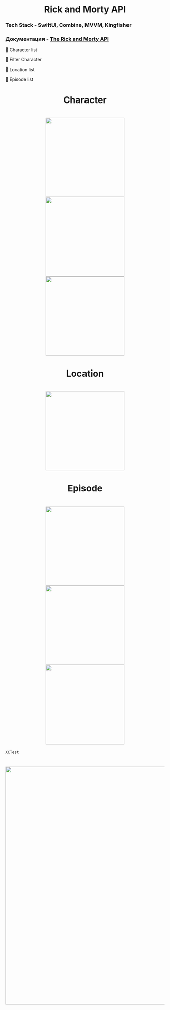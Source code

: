 
<h1 align="center">
    Rick and Morty API 
</h1>

### Tech Stack - SwiftUI, Combine, MVVM, Kingfisher
### Документация - [The Rick and Morty API](https://rickandmortyapi.com/)

:small_blue_diamond: Character list

:radio_button: Filter Character

:small_blue_diamond: Location list

:small_blue_diamond: Episode list

<h1 align="center">    
    Character
<h1 align="center">
    <img src="https://github.com/ArturKondratev/Rick-Morty-API-SwiftUI-Combine/blob/main/Screen/c1.png" width="250"> <img src="https://github.com/ArturKondratev/Rick-Morty-API-SwiftUI-Combine/blob/main/Screen/c2.png" width="250"> <img src="https://github.com/ArturKondratev/Rick-Morty-API-SwiftUI-Combine/blob/main/Screen/c3.png" width="250">
</h1>

<h1 align="center">
    Location
<h1 align="center">
    <img src="https://github.com/ArturKondratev/Rick-Morty-API-SwiftUI-Combine/blob/main/Screen/l1.png" width="250">
</h1>

<h1 align="center">
    Episode
<h1 align="center">
    <img src="https://github.com/ArturKondratev/Rick-Morty-API-SwiftUI-Combine/blob/main/Screen/e1.png" width="250"> <img src="https://github.com/ArturKondratev/Rick-Morty-API-SwiftUI-Combine/blob/main/Screen/e2.png" width="250"> <img src="https://github.com/ArturKondratev/Rick-Morty-API-SwiftUI-Combine/blob/main/Screen/e3.png" width="250">
</h1>

    XCTest
<h1 align="center">
    <img src="https://github.com/ArturKondratev/Rick-Morty-API-SwiftUI-Combine/blob/main/Screen/t1.png" width="750">
</h1>
